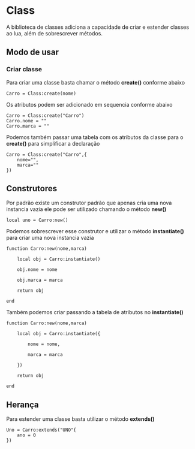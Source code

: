   

# Class

  

A biblioteca de classes adiciona a capacidade de criar e estender classes ao lua, além de sobrescrever métodos.

  

## Modo de usar

  

### Criar classe

  

Para criar uma classe basta chamar o método **create()** conforme abaixo

  

    Carro = Class:create(nome)

Os atributos podem ser adicionado em sequencia conforme abaixo

    Carro = Class:create("Carro")
    Carro.nome = ""
    Carro.marca = ""

  

Podemos também passar uma tabela com os atributos da classe para o **create()** para simplificar a declaração

  

    Carro = Class:create("Carro",{
	    nome="",
	    marca=""
    })

  

## Construtores

Por padrão existe um construtor padrão que apenas cria uma nova instancia vazia ele pode ser utilizado chamando o método **new()**

  

    local uno = Carro:new()

Podemos sobrescrever esse construtor e utilizar o método **instantiate()** para criar uma nova instancia vazia

  

    function Carro:new(nome,marca)
    
	    local obj = Carro:instantiate()
    
	    obj.nome = nome
    
	    obj.marca = marca
    
	    return obj
    
    end

Também podemos criar passando a tabela de atributos no **instantiate()**

  

    function Carro:new(nome,marca)
    
	    local obj = Carro:instantiate({
    
		    nome = nome,
	    
		    marca = marca
	    
	    })
    
	    return obj
    
    end

  

## Herança

Para estender uma classe basta utilizar o método **extends()**

  

    Uno = Carro:extends("UNO"{
	    ano = 0
    })
